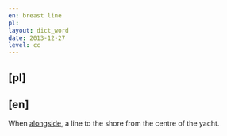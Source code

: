 ```yaml
---
en: breast line
pl: 
layout: dict_word
date: 2013-12-27
level: cc
---
```


[pl]
----



[en]
----
When [alongside](/dict/yacht-parts/mooring/alongside.html), a line to the shore from the centre of the yacht.